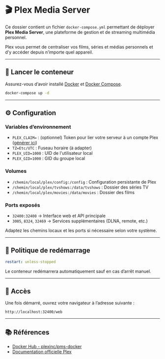 # 🎬 Plex Media Server

Ce dossier contient un fichier `docker-compose.yml` permettant de déployer **Plex Media Server**, une plateforme de gestion et de streaming multimédia personnel.

Plex vous permet de centraliser vos films, séries et médias personnels et d’y accéder depuis n’importe quel appareil.

---

## 🚀 Lancer le conteneur

Assurez-vous d’avoir installé [Docker](https://www.docker.com/) et [Docker Compose](https://docs.docker.com/compose/).

```bash
docker-compose up -d
```

---

## ⚙️ Configuration

### Variables d’environnement

- `PLEX_CLAIM=` : (optionnel) Token pour lier votre serveur à un compte Plex ([générer ici](https://www.plex.tv/claim))
- `TZ=Etc/UTC` : Fuseau horaire (à adapter)
- `PLEX_UID=1000` : UID de l'utilisateur local
- `PLEX_GID=1000` : GID du groupe local

### Volumes

- `/chemin/local/plex/config:/config` : Configuration persistante de Plex
- `/chemin/local/plex/tvshows:/data/tvshows` : Dossier des séries TV
- `/chemin/local/plex/movies:/data/movies` : Dossier des films

### Ports exposés

- `32400:32400` → Interface web et API principale
- `3005`, `8324`, `32469` → Services supplémentaires (DLNA, remote, etc.)

Adaptez les chemins locaux et les ports si nécessaire selon votre système.

---

## 🔁 Politique de redémarrage

```yaml
restart: unless-stopped
```

Le conteneur redémarrera automatiquement sauf en cas d’arrêt manuel.

---

## 📍 Accès

Une fois démarré, ouvrez votre navigateur à l’adresse suivante :

```
http://localhost:32400/web
```

---

## 📚 Références

- [Docker Hub - plexinc/pms-docker](https://hub.docker.com/r/plexinc/pms-docker)
- [Documentation officielle Plex](https://support.plex.tv/)
